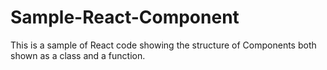 # Sample-React-Component

This is a sample of React code showing the structure of Components both shown as a class and a function.
